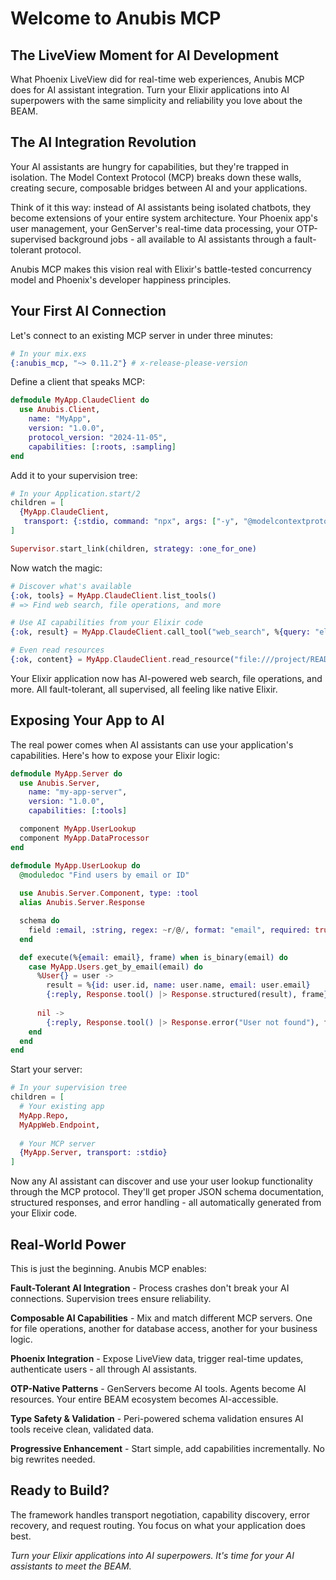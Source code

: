 # Welcome to Anubis MCP
## The LiveView Moment for AI Development

What Phoenix LiveView did for real-time web experiences, Anubis MCP does for AI assistant integration. Turn your Elixir applications into AI superpowers with the same simplicity and reliability you love about the BEAM.

## The AI Integration Revolution

Your AI assistants are hungry for capabilities, but they're trapped in isolation. The Model Context Protocol (MCP) breaks down these walls, creating secure, composable bridges between AI and your applications.

Think of it this way: instead of AI assistants being isolated chatbots, they become extensions of your entire system architecture. Your Phoenix app's user management, your GenServer's real-time data processing, your OTP-supervised background jobs - all available to AI assistants through a fault-tolerant protocol.

Anubis MCP makes this vision real with Elixir's battle-tested concurrency model and Phoenix's developer happiness principles.

## Your First AI Connection

Let's connect to an existing MCP server in under three minutes:

```elixir
# In your mix.exs
{:anubis_mcp, "~> 0.11.2"} # x-release-please-version
```

Define a client that speaks MCP:

```elixir
defmodule MyApp.ClaudeClient do
  use Anubis.Client,
    name: "MyApp",
    version: "1.0.0", 
    protocol_version: "2024-11-05",
    capabilities: [:roots, :sampling]
end
```

Add it to your supervision tree:

```elixir
# In your Application.start/2
children = [
  {MyApp.ClaudeClient, 
   transport: {:stdio, command: "npx", args: ["-y", "@modelcontextprotocol/server-everything"]}}
]

Supervisor.start_link(children, strategy: :one_for_one)
```

Now watch the magic:

```elixir
# Discover what's available
{:ok, tools} = MyApp.ClaudeClient.list_tools()
# => Find web search, file operations, and more

# Use AI capabilities from your Elixir code
{:ok, result} = MyApp.ClaudeClient.call_tool("web_search", %{query: "elixir otp patterns"})

# Even read resources 
{:ok, content} = MyApp.ClaudeClient.read_resource("file:///project/README.md")
```

Your Elixir application now has AI-powered web search, file operations, and more. All fault-tolerant, all supervised, all feeling like native Elixir.

## Exposing Your App to AI

The real power comes when AI assistants can use your application's capabilities. Here's how to expose your Elixir logic:

```elixir
defmodule MyApp.Server do
  use Anubis.Server,
    name: "my-app-server",
    version: "1.0.0",
    capabilities: [:tools]

  component MyApp.UserLookup
  component MyApp.DataProcessor
end

defmodule MyApp.UserLookup do
  @moduledoc "Find users by email or ID"
  
  use Anubis.Server.Component, type: :tool
  alias Anubis.Server.Response

  schema do
    field :email, :string, regex: ~r/@/, format: "email", required: true
  end

  def execute(%{email: email}, frame) when is_binary(email) do
    case MyApp.Users.get_by_email(email) do
      %User{} = user -> 
        result = %{id: user.id, name: user.name, email: user.email}
        {:reply, Response.tool() |> Response.structured(result), frame}
      
      nil -> 
        {:reply, Response.tool() |> Response.error("User not found"), frame}
    end
  end
end
```

Start your server:

```elixir
# In your supervision tree
children = [
  # Your existing app
  MyApp.Repo,
  MyAppWeb.Endpoint,
  
  # Your MCP server
  {MyApp.Server, transport: :stdio}
]
```

Now any AI assistant can discover and use your user lookup functionality through the MCP protocol. They'll get proper JSON schema documentation, structured responses, and error handling - all automatically generated from your Elixir code.

## Real-World Power

This is just the beginning. Anubis MCP enables:

**Fault-Tolerant AI Integration** - Process crashes don't break your AI connections. Supervision trees ensure reliability.

**Composable AI Capabilities** - Mix and match different MCP servers. One for file operations, another for database access, another for your business logic.

**Phoenix Integration** - Expose LiveView data, trigger real-time updates, authenticate users - all through AI assistants.

**OTP-Native Patterns** - GenServers become AI tools. Agents become AI resources. Your entire BEAM ecosystem becomes AI-accessible.

**Type Safety & Validation** - Peri-powered schema validation ensures AI tools receive clean, validated data.

**Progressive Enhancement** - Start simple, add capabilities incrementally. No big rewrites needed.

## Ready to Build?

The framework handles transport negotiation, capability discovery, error recovery, and request routing. You focus on what your application does best.

*Turn your Elixir applications into AI superpowers. It's time for your AI assistants to meet the BEAM.*
